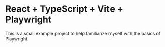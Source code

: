 # React + TypeScript + Vite + Playwright

This is a small example project to help familiarize myself with the basics of Playwright.
